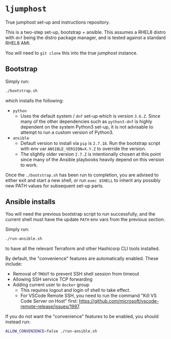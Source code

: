 # `ljumphost`

True jumphost set-up and instructions repository.

This is a two-step set-up, bootstrap + ansible. This assumes a RHEL8 distro with
`dnf` being the distro package manager, and is tested against a standard RHEL8
AMI.

You will need to `git clone` this into the true jumphost instance.

## Bootstrap

Simply run:

```bash
./bootstrap.sh
```

which installs the following:

- `python`
  - Uses the default system / `dnf` set-up which is version `3.6.Z`. Since many
    of the other dependencies such as `python3-dnf` is highly dependent on the
    system Python3 set-up, it is not advisable to attempt to run a custom
    version of Python3.
- `ansible`
  - Default version to install via `pip` is `2.7.18`. Run the bootstrap script
    with env var `ANSIBLE_VERSION=X.Y.Z` to override the version.
  - The slightly older version `2.7.Z` is intentionally chosen at this point
    since many of the Ansible playbooks heavily depend on this version to work.

Once the `./bootstrap.sh` has been run to completion, you are advised to either
exit and start a new shell, or run `exec $SHELL` to inherit any possibly new
PATH values for subsequent set-up parts.

## Ansible installs

You will need the previous bootstrap script to run successfully, and the current
shell must have the update `PATH` env vars from the previous section.

Simply run:

```bash
./run-ansible.sh
```

to have all the relevant Terraform and other Hashicorp CLI tools installed.

By default, the "convenience" features are automatically enabled. These include:

- Removal of `TMOUT` to prevent SSH shell session from timeout
- Allowing SSH service TCP forwarding
- Adding current user to `docker` group
  - This requires logout and login of shell to take effect.
  - For VSCode Remote SSH, you need to run the command "Kill VS Code Server on
    Host" first:
    <https://github.com/microsoft/vscode-remote-release/issues/1997>.

If you do not want the "convenience" features to be enabled, you should instead
run:

```bash
ALLOW_CONVENIENCE=false ./run-ansible.sh
```
